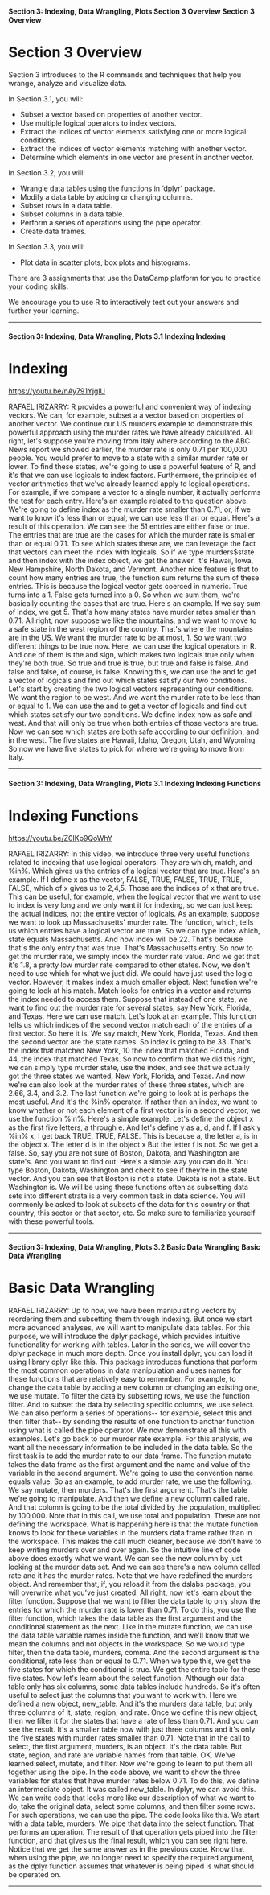 #### Section 3: Indexing, Data Wrangling, Plots   Section 3 Overview   Section 3 Overview

# Section 3 Overview

Section 3 introduces to the R commands and techniques that help you wrange, analyze and visualize data.

In Section 3.1, you will:

* Subset a vector based on properties of another vector. 
* Use multiple logical operators to index vectors.
* Extract the indices of vector elements satisfying one or more logical conditions. 
* Extract the indices of vector elements matching with another vector.
* Determine which elements in one vector are present in another vector. 

In Section 3.2, you will:

* Wrangle data tables using the functions in ‘dplyr’ package. 
* Modify a data table by adding or changing columns. 
* Subset rows in a data table.
* Subset columns in a data table. 
* Perform a series of operations using the pipe operator. 
* Create data frames. 

In Section 3.3, you will:
* Plot data in scatter plots, box plots and histograms. 

There are 3 assignments that use the DataCamp platform for you to practice your coding skills.

We encourage you to use R to interactively test out your answers and further your learning.


---

#### Section 3: Indexing, Data Wrangling, Plots   3.1 Indexing   Indexing

# Indexing

https://youtu.be/nAy791YjglU


RAFAEL IRIZARRY: R provides a powerful and convenient way of indexing vectors.
We can, for example, subset a a vector based on properties of another vector.
We continue our US murders example to demonstrate
this powerful approach using the murder rates we have already calculated.
All right, let's suppose you're moving from Italy where
according to the ABC News report we showed earlier, the murder
rate is only 0.71 per 100,000 people.
You would prefer to move to a state with a similar murder rate or lower.
To find these states, we're going to use a powerful feature of R,
and it's that we can use logicals to index factors.
Furthermore, the principles of vector arithmetics that we've already
learned apply to logical operations.
For example, if we compare a vector to a single number,
it actually performs the test for each entry.
Here's an example related to the question above.
We're going to define index as the murder rate smaller than 0.71,
or, if we want to know it's less than or equal, we can use less than or equal.
Here's a result of this operation.
We can see the 51 entries are either false or true.
The entries that are true are the cases for which the murder
rate is smaller than or equal 0.71.
To see which states these are, we can leverage the fact
that vectors can meet the index with logicals.
So if we type murders$state and then index with the index object,
we get the answer.
It's Hawaii, Iowa, New Hampshire, North Dakota, and Vermont.
Another nice feature is that to count how many entries are true,
the function sum returns the sum of these entries.
This is because the logical vector gets coerced in numeric.
True turns into a 1.
False gets turned into a 0.
So when we sum them, we're basically counting the cases that are true.
Here's an example.
If we say sum of index, we get 5.
That's how many states have murder rates smaller than 0.71.
All right, now suppose we like the mountains,
and we want to move to a safe state in the west region of the country.
That's where the mountains are in the US.
We want the murder rate to be at most, 1.
So we want two different things to be true now.
Here, we can use the logical operators in R. And one of them
is the and sign, which makes two logicals true
only when they're both true.
So true and true is true, but true and false is false.
And false and false, of course, is false.
Knowing this, we can use the and to get a vector of logicals
and find out which states satisfy our two conditions.
Let's start by creating the two logical vectors representing our conditions.
We want the region to be west.
And we want the murder rate to be less than or equal to 1.
We can use the and to get a vector of logicals
and find out which states satisfy our two conditions.
We define index now as safe and west.
And that will only be true when both entries of those vectors are true.
Now we can see which states are both safe according to our definition,
and in the west.
The five states are Hawaii, Idaho, Oregon, Utah, and Wyoming.
So now we have five states to pick for where we're going to move from Italy.

---

#### Section 3: Indexing, Data Wrangling, Plots   3.1 Indexing   Indexing Functions

# Indexing Functions

https://youtu.be/Z0lKp9QoWhY

RAFAEL IRIZARRY: In this video, we introduce three very useful functions
related to indexing that use logical operators.
They are which, match, and %in%.
Which gives us the entries of a logical vector that are true.
Here's an example.
If I define x as the vector, FALSE, TRUE, FALSE, TRUE, TRUE, FALSE,
which of x gives us to 2,4,5.
Those are the indices of x that are true.
This can be useful, for example, when the logical vector that we
want to use to index is very long and we only want it for indexing,
so we can just keep the actual indices, not the entire vector of logicals.
As an example, suppose we want to look up Massachusetts' murder rate.
The function, which, tells us which entries have a logical vector are true.
So we can type index which, state equals Massachusetts.
And now index will be 22.
That's because that's the only entry that was true.
That's Massachusetts entry.
So now to get the murder rate, we simply index the murder rate value.
And we get that it's 1.8, a pretty low murder rate compared to other states.
Now, we don't need to use which for what we just did.
We could have just used the logic vector.
However, it makes index a much smaller object.
Next function we're going to look at his match.
Match looks for entries in a vector and returns
the index needed to access them.
Suppose that instead of one state, we want
to find out the murder rate for several states,
say New York, Florida, and Texas.
Here we can use match.
Let's look at an example.
This function tells us which indices of the second vector
match each of the entries of a first vector.
So here it is.
We say match, New York, Florida, Texas.
And then the second vector are the state names.
So index is going to be 33.
That's the index that matched New York, 10 the index that matched Florida,
and 44, the index that matched Texas.
So now to confirm that we did this right, we can simply type murder state,
use the index, and see that we actually got the three states we
wanted, New York, Florida, and Texas.
And now we're can also look at the murder rates of these three
states, which are 2.66, 3.4, and 3.2.
The last function we're going to look at is perhaps the most useful.
And it's the %in% operator.
If rather than an index, we want to know whether or not each element of a first
vector is in a second vector, we use the function %in%.
Here's a simple example.
Let's define the object x as the first five letters, a through e.
And let's define y as a, d, and f.
If I ask y %in% x, I get back TRUE, TRUE, FALSE.
This is because a, the letter a, is in the object x.
The letter d is in the object x But the letter f is not.
So we get a false.
So, say you are not sure of Boston, Dakota, and Washington are state's.
And you want to find out.
Here's a simple way you can do it.
You type Boston, Dakota, Washington and check
to see if they're in the state vector.
And you can see that Boston is not a state.
Dakota is not a state.
But Washington is.
We will be using these functions often as subsetting
data sets into different strata is a very common task in data science.
You will commonly be asked to look at subsets
of the data for this country or that country, this sector or that sector,
etc.
So make sure to familiarize yourself with these powerful tools.


---

#### Section 3: Indexing, Data Wrangling, Plots   3.2 Basic Data Wrangling   Basic Data Wrangling

# Basic Data Wrangling

RAFAEL IRIZARRY: Up to now, we have been manipulating vectors
by reordering them and subsetting them through indexing.
But once we start more advanced analyses,
we will want to manipulate data tables.
For this purpose, we will introduce the dplyr package,
which provides intuitive functionality for working with tables.
Later in the series, we will cover the dplyr package in much more depth.
Once you install dplyr, you can load it using library dplyr like this.
This package introduces functions that perform the most common operations
in data manipulation and uses names for these functions that
are relatively easy to remember.
For example, to change the data table by adding a new column
or changing an existing one, we use mutate.
To filter the data by subsetting rows, we use the function filter.
And to subset the data by selecting specific columns, we use select.
We can also perform a series of operations--
for example, select this and then filter that--
by sending the results of one function to another function
using what is called the pipe operator.
We now demonstrate all this with examples.
Let's go back to our murder rate example.
For this analysis, we want all the necessary information
to be included in the data table.
So the first task is to add the murder rate to our data frame.
The function mutate takes the data frame as the first argument
and the name and value of the variable in the second argument.
We're going to use the convention name equals value.
So as an example, to add murder rate, we use the following.
We say mutate, then murders.
That's the first argument.
That's the table we're going to manipulate.
And then we define a new column called rate.
And that column is going to be the total divided by the population, multiplied
by 100,000.
Note that in this call, we use total and population.
These are not defining the workspace.
What is happening here is that the mutate function
knows to look for these variables in the murders data frame
rather than in the workspace.
This makes the call much cleaner, because we
don't have to keep writing murders over and over again.
So the intuitive line of code above does exactly what we want.
We can see the new column by just looking at the murder data set.
And we can see there's a new column called rate
and it has the murder rates.
Note that we have redefined the murders object.
And remember that, if, you reload it from the dslabs package,
you will overwrite what you've just created.
All right, now let's learn about the filter function.
Suppose that we want to filter the data table to only show
the entries for which the murder rate is lower than 0.71.
To do this, you use the filter function, which
takes the data table as the first argument
and the conditional statement as the next.
Like in the mutate function, we can use the data table variable
names inside the function, and we'll know that we mean the columns and not
objects in the workspace.
So we would type filter, then the data table, murders, comma.
And the second argument is the conditional, rate less than
or equal to 0.71.
When we type this, we get the five states
for which the conditional is true.
We get the entire table for these five states.
Now let's learn about the select function.
Although our data table only has six columns,
some data tables include hundreds.
So it's often useful to select just the columns that you want to work with.
Here we defined a new object, new_table.
And it's the murders data table, but only three columns
of it, state, region, and rate.
Once we define this new object, then we filter it
for the states that have a rate of less than 0.71.
And you can see the result. It's a smaller table now
with just three columns and it's only the five states with murder rates
smaller than 0.71.
Note that in the call to select, the first argument, murders, is an object.
It's the data table.
But state, region, and rate are variable names from that table.
OK.
We've learned select, mutate, and filter.
Now we're going to learn to put them all together using the pipe.
In the code above, we want to show the three variables for states
that have murder rates below 0.71.
To do this, we define an intermediate object.
It was called new_table.
In dplyr, we can avoid this.
We can write code that looks more like our description of what
we want to do, take the original data, select some columns,
and then filter some rows.
For such operations, we can use the pipe.
The code looks like this.
We start with a data table, murders.
We pipe that data into the select function.
That performs an operation.
The result of that operation gets piped into the filter function,
and that gives us the final result, which you can see right here.
Notice that we get the same answer as in the previous code.
Know that when using the pipe, we no longer
need to specify the required argument, as the dplyr
function assumes that whatever is being piped is what should be operated on.


---


